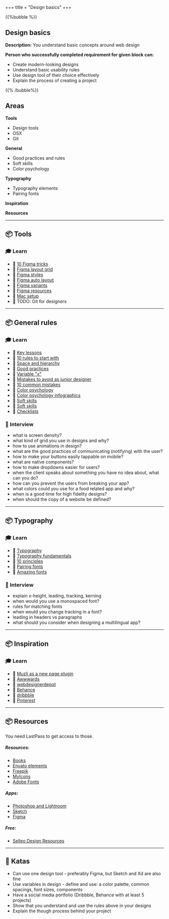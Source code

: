 +++
title = "Design basics"
+++

{{%bubble %}}

## Design basics

**Description:** You understand basic concepts around web design

**Person who successfully completed requirement for given block can:**

- Create modern-looking designs
- Understand basic usability rules
- Use design tool of their choice effectively
- Explain the process of creating a project

{{% /bubble%}}

## Areas

**Tools**
- Design tools
- OSX
- Git

**General**

- Good practices and rules
- Soft skills
- Color psychology

**Typography**

- Typography elements
- Pairing fonts

**Inspiration**

**Resources**

---

## 📦 Tools

### 🎓 Learn

- 📗 [10 Figma tricks](https://uxdesign.cc/10-figma-tricks-i-wish-i-knew-earlier-698e66a893f8)
- 📗 [Figma layout grid](https://www.youtube.com/watch?v=zd8wrAdURN0)
- 📗 [Figma styles](https://www.youtube.com/watch?v=gtQ_A3imzsg)
- 📗 [Figma auto layout](https://www.youtube.com/watch?v=Do6HJBj984I)
- 📗 [Figma variants](https://www.youtube.com/watch?v=6XcDHOlBARc)
- 📗 [Figma resources](https://www.figmaresources.com/)
- 📗 [Mac setup](https://docs.google.com/document/d/1qanfu5n7HUv7D0iLVdlm6VkTz0ku7a8dYONE4HxiE38/edit?usp=sharing)
- 📗 TODO: Git for designers

---

## 📦 General rules

### 🎓 Learn

- 📗 [Key lessons](https://uxdesign.cc/47-key-lessons-for-ui-ux-designers-3cb296c1945b)
- 📗 [10 rules to start with](https://uxdesign.cc/10-rules-of-thumb-in-ui-design-aa5f91885444)
- 📗 [Space and hierarchy](https://blog.prototypr.io/space-hierarchy-dbfbaa03d97a)
- 📗 [Good practices](https://uxdesign.cc/10-ways-to-spice-up-a-ui-design-f6025b2f4a8c)
- 📗 [Variable "x"](https://uxdesign.cc/users-will-break-your-design-and-its-not-their-fault-57f2085c1c9e)
- 📗 [Mistakes to avoid as junior designer](https://uxplanet.org/7-mistakes-i-used-to-make-as-a-junior-designer-what-not-to-do-cee33958a57e)
- 📗 [10 common mistakes](https://uxdesign.cc/10-common-mistakes-ui-designers-make-7c95bb5436b5)
- 📗 [Color psychology](https://medium.com/@onepixelout/the-psychology-of-colour-286862ac80e6)
- 📗 [Color psychology infographics](https://www.dailyinfographic.com/wp-content/uploads/2012/09/psychology-of-color.png)
- 📗 [Soft skills](https://dribbble.com/stories/2019/09/13/5-soft-skills-every-ui-ux-designer-should-master)
- 📗 [Soft skills](https://uxdesign.cc/10-soft-skills-for-ui-ux-designers-11b948739a34)
- 📗 [Checklists](https://www.checklist.design/)

### 🎤 Interview

- what is screen density?
- what kind of grid you use in designs and why?
- how to use animations in design?
- what are the good practices of communicating (notifying) with the user?
- how to make your buttons easily tappable on mobile?
- what are native components?
- how to make dropdowns easier for users?
- when the client speaks about something you have no idea about, what can you do?
- how can you prevent the users from breaking your app?
- what colors could you use for a food related app and why?
- when is a good time for high fidelity designs?
- when should the copy of a website be defined?

---

## 📦 Typography

### 🎓 Learn

- 📗 [Typography](https://uxdesign.cc/improve-your-designs-with-these-typography-tips-eeacc8fb81ff)
- 📗 [Typography fundamentals](https://uxdesign.cc/fundamentals-of-typography-in-user-interface-design-ui-67cdd13bfa24)
- 📗 [10 principles](https://uxdesign.cc/10-principles-for-typography-usage-in-ui-design-a8f038f43ffd)
- 📗 [Pairing fonts](https://fontpair.co/)
- 📗 [Amazing fonts](https://uxdesign.cc/the-curated-list-of-25-amazing-fonts-for-2021-fa768327cc94)

### 🎤 Interview

- explain x-height, leading, tracking, kerning
- when would you use a monospaced font? 
- rules for matching fonts
- when would you change tracking in a font?
- leading in headers vs paragraphs
- what should you consider when designing a multilingual app?

---

## 📦 Inspiration

### 🎓 Learn

- 📗 [Muzli as a new page plugin](https://muz.li/)
- 📗 [Awwwards](https://www.awwwards.com/)
- 📗 [webdesignerdepot](https://www.webdesignerdepot.com/category/community-inspiration)  
- 📗 [Behance](https://behance.net/)
- 📗 [dribbble](http://dribbble.com/)
- 📗 [Pinterest](https://www.pinterest.com/)

---

## 📦 Resources

You need LastPass to get access to those.

##### Resources:
- [Books](https://drive.google.com/drive/folders/1Vu0jeFVUGPmtYXLEk76ILJTwbWq8NiZm?usp=sharing)
- [Envato elements](https://elements.envato.com/)
- [Freepik](https://freepik.com/)
- [MyIcons](https://gumroad.com/library?creator_external_ids=9015975858229)
- [Adobe Fonts](https://fonts.adobe.com/)

##### Apps:
- [Photoshop and Lightroom](https://www.adobe.com/pl/creativecloud.html)
- [Sketch](https://www.sketch.com/)
- [Figma](https://www.figma.com/downloads/)

##### Free:
- [Selleo Design Resources](https://www.notion.so/Selleo-Design-Resources-3cdb8bfa13984f508f2cc5164094e68a)

---

## 📝 Katas
- Can use one design tool - preferably Figma, but Sketch and Xd are also fine
- Use variables in design - define and use: a color palette, common spacings, font sizes, components
- Have a social media portfolio (Dribbble, Behance with at least 5 projects)
- Show that you understand and use the rules above in your designs
- Explain the though process behind your project
